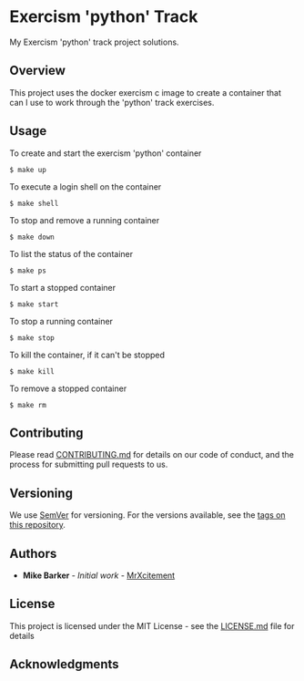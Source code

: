 # Exercism 'python' Track
My Exercism 'python' track project solutions.

## Overview
This project uses the docker exercism c image to create a container that can I
use to work through the 'python' track exercises.

## Usage
To create and start the exercism 'python' container

```
$ make up
```

To execute a login shell on the container

```
$ make shell
```

To stop and remove a running container

```
$ make down
```

To list the status of the container

```
$ make ps
```

To start a stopped container

```
$ make start
```

To stop a running container

```
$ make stop
```

To kill the container, if it can't be stopped

```
$ make kill
```

To remove a stopped container

```
$ make rm
```

## Contributing

Please read [CONTRIBUTING.md](CONTRIBUTING.md) for details on our code of
conduct, and the process for submitting pull requests to us.

## Versioning

We use [SemVer](http://semver.org/) for versioning. For the versions available,
see the [tags on this repository](https://github.com/mrxcitement/docker-exercism-base/tags).

## Authors

* **Mike Barker** - *Initial work* - [MrXcitement](https://github.com/mrxcitement)

## License

This project is licensed under the MIT License - see the [LICENSE.md](LICENSE.md) file for details

## Acknowledgments
